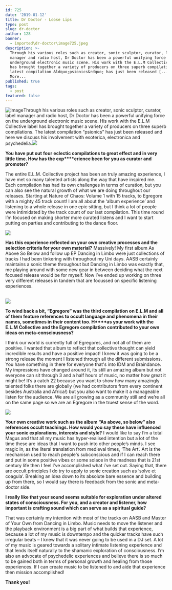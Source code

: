 ```yaml
---
id: 725
date: '2019-01-12'
title: Dr Doctor - Loose Lips
type: post
slug: dr-doctor
author: 128
banner:
  - imported\dr-doctor\image725.jpeg
description: >-
  Through his various roles such as creator, sonic sculptor, curator, label
  manager and radio host, Dr Doctor has been a powerful unifying force on the
  underground electronic music scene. His work with the E.L.M Collective label
  has brought together a variety of producers on three superb compilations. The
  latest compilation &ldquo;psionics&rdquo; has just been released [...]Read
  More...
published: true
tags:
  - post
featured: false
---
```

![image](../imported\dr-doctor\image725.jpeg)Through his various roles such as creator, sonic sculptor, curator, label manager and radio host, Dr Doctor has been a powerful unifying force on the underground electronic music scene. His work with the E.L.M Collective label has brought together a variety of producers on three superb compilations. The latest compilation “psionics” has just been released and here we discuss his involvement with esoterica, electronica and psychedelia.![](/wp-content/uploads/live/img/wysiwyg/5c37d305599e2.jpg)

**You have put out** **four** **eclectic compilations to great effect and in very little time. How has the exp****erience been for you as curator and promoter?** 

The entire E.L.M. Collective project has been an truly amazing experience, I have met so many talented artists along the way that have inspired me. Each compilation has had its own challenges in terms of curation, but you can also see the natural growth of what we are doing throughout our releases. Starting at Nature of Chaos: Volume 1 with 15 tracks, to Egregore with a mighty 45 track count! I am all about the ‘album experience’ and listening to a whole release in one epic sitting, but I think a lot of people were intimidated by the track count of our last compilation. This time round I’m focused on making shorter more curated listens and I want to start putting on parties and contributing to the dance floor.

![](/wp-content/uploads/live/img/wysiwyg/5c37d31578ff0.jpg)

**Has this experience reflected on your own creative processes and the selection criteria for your own material?** Massively! My first album As Above So Below and follow up EP Dancing in Limbo were just collections of tracks I had been tinkering with throughout my Uni days. AASB certainly maintains a sonic theme throughout but Dancing in Limbo was exactly that, me playing around with some new gear in between deciding what the next focused release would be for myself. Now i’ve ended up working on three very different releases in tandem that are focussed on specific listening experiences.  
 

![](/wp-content/uploads/live/img/wysiwyg/5c37d3272ef12.jpg)

**To wind back a bit, “Egregore” was the third compilation on E.L.M and all of them feature references to occult language and phenomena in their names, sometimes in their content too. H****as your work with the E.L.M Collective and the Egregore compilation contributed to your own ideas on meta-consciousness?** 

I think our world is currently full of Egregores, and not all of them are positive. I wanted that album to reflect that collective thought can yield incredible results and have a positive impact! I knew it was going to be a strong release the moment I listened through all the different submissions. You have something in there for everyone that's into IDM and Braindance. My impressions have changed around it, its still an amazing album but not everyone can sit through 3 and a half hours of music, no matter how great it might be! It’s a catch 22 because you want to show how many amazingly talented folks there are globally (we had contributors from every continent besides Australia and Africa!) but you also want to make it a manageable listen for the audience. We are all growing as a community still and we’re all on the same page so we are an Egregore in the truest sense of the word.

![](/wp-content/uploads/live/img/wysiwyg/5c37d3343acd0.jpg)

**Your own creative work such as the album “As above, so below” also references occult teachings. How would you say these have influenced your sonic explorations, interests and style?** I would like to say I’m a total Magus and that all my music has hyper-realised intention but a lot of the time these are ideas that I want to push into other people’s minds. I see magic in, as the literal translation from medieval times, ‘The Art’. Art is the mechanism used to reach people's subconscious and if I can reach there and put in some positive vibes or some solace in the madness that is 21st century life then I feel I’ve accomplished what i’ve set out. Saying that, there are occult principles I do try to apply to sonic creation such as ‘solve et coagula’. Breaking an idea down to its absolute bare essence and building up from there, so I would say there is feedback from the sonic and meta-doctor side. 

**I really like that your sound seems suitable for exploration under altered states of consciousness. For you, and a creator and listener, how important is crafting sound which can serve as a spiritual guide?**

That was certainly my intention with most of the tracks on AASB and Master of Your Own from Dancing in Limbo. Music needs to move the listener and the playback environment is a big part of what builds that experience, because a lot of my music is downtempo and the quicker tracks have such irregular beats – I knew that it was never going to be used in a DJ set. A lot of my music is geared towards a solitary intimate listening experience and that lends itself naturally to the shamanic exploration of consciousness. I’m also an advocate of psychedelic experiences and believe there is so much to be gained both in terms of personal growth and healing from those experiences. If I can create music to be listened to and aide that experience then mission accomplished! 

**Thank you!**